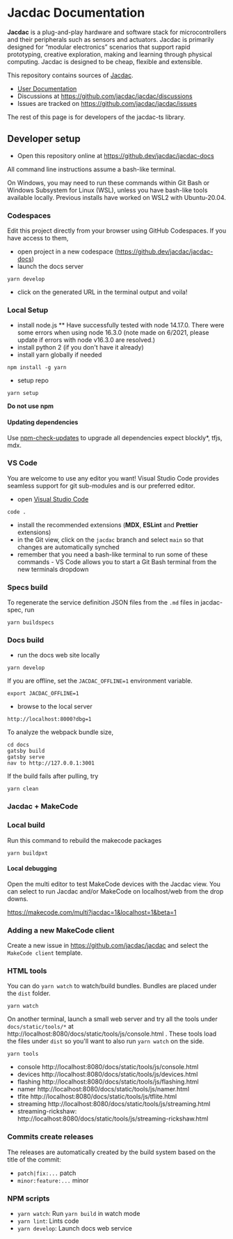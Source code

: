 # Jacdac Documentation

**Jacdac** is a plug-and-play hardware and software stack for microcontrollers and their peripherals such as sensors and actuators. Jacdac is primarily designed for “modular electronics” scenarios that support rapid prototyping, creative exploration, making and learning through physical computing. Jacdac is designed to be cheap, flexible and extensible.

This repository contains sources of [Jacdac](https://jacdac.github.io/jacdac-docs/).

-   [User Documentation](https://jacdac.github.io/jacdac-docs/)
-   Discussions at https://github.com/jacdac/jacdac/discussions
-   Issues are tracked on https://github.com/jacdac/jacdac/issues

The rest of this page is for developers of the jacdac-ts library.

## Developer setup

-   Open this repository online at https://github.dev/jacdac/jacdac-docs

All command line instructions assume a bash-like terminal.

On Windows, you may need to run these commands within Git Bash or Windows Subsystem for Linux (WSL), unless you have bash-like tools available locally. Previous installs have worked on WSL2 with Ubuntu-20.04.

### Codespaces

Edit this project directly from your browser using GitHub Codespaces. If you have access to them,

-   open project in a new codespace (https://github.dev/jacdac/jacdac-docs)
-   launch the docs server

```
yarn develop
```

-   click on the generated URL in the terminal output and voila!

### Local Setup

-   install node.js
    \*\* Have successfully tested with node 14.17.0. There were some errors when using node 16.3.0 (note made on 6/2021, please update if errors with node v16.3.0 are resolved.)
-   install python 2 (if you don't have it already)
-   install yarn globally if needed

```
npm install -g yarn
```

-   setup repo

```
yarn setup
```

**Do not use npm**

#### Updating dependencies

Use [npm-check-updates](https://www.npmjs.com/package/npm-check-updates) to upgrade all dependencies expect blockly*, tfjs, mdx.

### VS Code

You are welcome to use any editor you want! Visual Studio Code
provides seamless support for git sub-modules and is our preferred editor.

-   open [Visual Studio Code](https://code.visualstudio.com/)

```
code .
```

-   install the recommended extensions (**MDX**, **ESLint** and **Prettier** extensions)
-   in the Git view, click on the `jacdac` branch and select `main` so that changes are automatically synched
-   remember that you need a bash-like terminal to run some of these commands - VS Code allows you to start a Git Bash terminal from the new terminals dropdown

### Specs build

To regenerate the service definition JSON files from the `.md` files in jacdac-spec,
run

```
yarn buildspecs
```

### Docs build

-   run the docs web site locally

```
yarn develop
```

If you are offline, set the `JACDAC_OFFLINE=1` environment variable.

```
export JACDAC_OFFLINE=1
```

-   browse to the local server

```
http://localhost:8000?dbg=1
```

To analyze the webpack bundle size,

```
cd docs
gatsby build
gatsby serve
nav to http://127.0.0.1:3001
```

If the build fails after pulling, try

```
yarn clean
```

### Jacdac + MakeCode

### Local build

Run this command to rebuild the makecode packages

```
yarn buildpxt
```

#### Local debugging

Open the multi editor to test MakeCode devices with the Jacdac view. You can select to run Jacdac and/or MakeCode on localhost/web from the drop downs.

https://makecode.com/multi?jacdac=1&localhost=1&beta=1

### Adding a new MakeCode client

Create a new issue in https://github.com/jacdac/jacdac and select the `MakeCode client` template.

### HTML tools

You can do `yarn watch` to watch/build bundles. Bundles are placed under the `dist` folder.

```
yarn watch
```

On another terminal, launch a small web server and
try all the tools under `docs/static/tools/*` at http://localhost:8080/docs/static/tools/js/console.html . These tools load the files under `dist` so you'll want
to also run `yarn watch` on the side.

```
yarn tools
```

-   console http://localhost:8080/docs/static/tools/js/console.html
-   devices http://localhost:8080/docs/static/tools/js/devices.html
-   flashing http://localhost:8080/docs/static/tools/js/flashing.html
-   namer http://localhost:8080/docs/static/tools/js/namer.html
-   tfite http://localhost:8080/docs/static/tools/js/tflite.html
-   streaming http://localhost:8080/docs/static/tools/js/streaming.html
-   streaming-rickshaw: http://localhost:8080/docs/static/tools/js/streaming-rickshaw.html

### Commits create releases

The releases are automatically created by the build system based on the title of the commit:

-   `patch|fix:...` patch
-   `minor:feature:...` minor

### NPM scripts

-   `yarn watch`: Run `yarn build` in watch mode
-   `yarn lint`: Lints code
-   `yarn develop`: Launch docs web service

